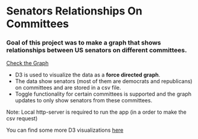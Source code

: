 # Senators Relationships On Committees


### Goal of this project was to make a graph that shows relationships between US senators on different committees.

[Check the Graph](https://d3-directed-graph.herokuapp.com/ "D3 Deployed")

* D3 is used to visualize the data as a **force directed graph**.
* The data show senators (most of them are democrats and republicans) on committees and are stored in a csv file.
* Toggle functionality for certain committees is supported and the graph updates to only show senators from these committees.

Note: Local http-server is required to run the app (in a order to make the csv request)

You can find some more D3 visualizations [here](https://codepen.io/collection/DBWoom/ "Histrogram Scatterplot Pie-Chart")
